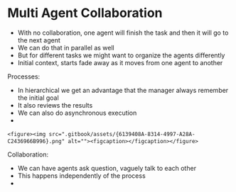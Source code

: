 # Multi Agent Collaboration

* With no collaboration, one agent will finish the task and then it will go to the next agent
* We can do that in parallel as well
* But for different tasks we might want to organize the agents differently
* Initial context, starts fade away as it moves from one agent to another



Processes:

* In hierarchical we get an advantage that the manager always remember the initial goal
* It also reviews the results
* We can also do asynchronous execution
*

    <figure><img src=".gitbook/assets/{6139408A-8314-4997-A28A-C2436966B996}.png" alt=""><figcaption></figcaption></figure>



Collaboration:

* We can have agents ask question, vaguely talk to each other
* This happens independently of the process
*
